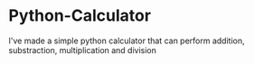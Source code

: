 # Python-Calculator
I've made a simple python calculator that can perform addition, substraction, multiplication and division
